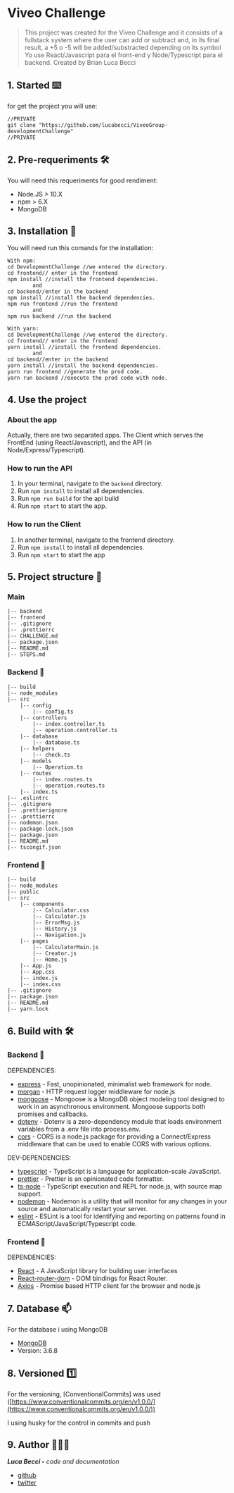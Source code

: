 # Viveo Challenge

> This project was created for the Viveo Challenge and it consists of a fullstack system where the user can add or subtract and, in its final result, a +5 o -5 will be added/substracted depending on its symbol
Yo use React/Javascript para el front-end y Node/Typescript para el backend.
> Created by Brian Luca Becci
## 1. Started ⌨️

for get the project you will use:

```tsx
//PRIVATE
git clone "https://github.com/lucabecci/ViveoGroup-developmentChallenge"
//PRIVATE
```

## 2. Pre-requeriments 🛠

You will need this requeriments for good rendiment:

- Node.JS > 10.X
- npm > 6.X
- MongoDB

## 3. Installation 🔩

You will need run this comands for the installation:

```tsx
With npm: 
cd DevelopmentChallenge //we entered the directory.
cd frontend// enter in the frontend
npm install //install the frontend dependencies.
		and 
cd backend//enter in the backend
npm install //install the backend dependencies.
npm run frontend //run the frontend
		and
npm run backend //run the backend

With yarn:
cd DevelopmentChallenge //we entered the directory.
cd frontend// enter in the frontend
yarn install //install the frontend dependencies.
		and 
cd backend//enter in the backend
yarn install //install the backend dependencies.
yarn run frontend //generate the prod code.
yarn run backend //execute the prod code with node.
```

## 4. Use the project

### About the app

Actually, there are two separated apps. The Client which serves the FrontEnd (using React/Javascript), and the API (in Node/Express/Typescript).

### How to run the API

1. In your terminal, navigate to the `backend` directory.
2. Run `npm install` to install all dependencies.
3. Run `npm run build` for the api build
4. Run `npm start` to start the app.

### How to run the Client

1. In another terminal, navigate to the frontend directory.
2. Run `npm install` to install all dependencies.
3. Run `npm start` to start the app

## 5. Project structure 📁

### Main

```tsx
|-- backend
|-- frontend
|-- .gitignore
|-- .prettierrc
|-- CHALLENGE.md
|-- package.json
|-- README.md
|-- STEPS.md

```

### Backend 📂

```tsx
|-- build
|-- node_modules
|-- src
	|-- config
		|-- config.ts
	|-- controllers
		|-- index.controller.ts
		|-- operation.controller.ts
	|-- database
		|-- database.ts
	|-- helpers
		|-- check.ts
	|-- models
		|-- Operation.ts
	|-- routes
		|-- index.routes.ts
		|-- operation.routes.ts
	|-- index.ts
|-- .eslintrc
|-- .gitignore
|-- .prettierignore
|-- .prettierrc
|-- nodemon.json
|-- package-lock.json
|-- package.json
|-- README.md
|-- tscongif.json
```

### Frontend 📂

```tsx
|-- build
|-- node_modules
|-- public
|-- src
	|-- components
		|-- Calculator.css
		|-- Calculator.js
		|-- ErrorMsg.js
		|-- History.js
		|-- Navigation.js
	|-- pages
		|-- CalculatorMain.js
		|-- Creator.js
		|-- Home.js
	|-- App.js
	|-- App.css
	|-- index.js
	|-- index.css
|-- .gitignore
|-- package.json
|-- README.md
|-- yarn.lock

```

## 6. Build with 🛠

### Backend 🔧

DEPENDENCIES:

- [express](https://expressjs.com/) - Fast, unopinionated, minimalist web framework for node.
- [morgan](https://www.npmjs.com/package/morgan) - HTTP request logger middleware for node.js
- [mongoose](https://mongoosejs.com/) - Mongoose is a MongoDB object modeling tool designed to work in an asynchronous environment. Mongoose supports both promises and callbacks.
- [dotenv](https://www.npmjs.com/package/dotenv) - Dotenv is a zero-dependency module that loads environment variables from a .env file into process.env.
- [cors](https://www.npmjs.com/package/cors) - CORS is a node.js package for providing a Connect/Express middleware that can be used to enable CORS with various options.

DEV-DEPENDENCIES:

- [typescript](https://www.typescriptlang.org/) - TypeScript is a language for application-scale JavaScript.
- [prettier](https://prettier.io/) - Prettier is an opinionated code formatter.
- [ts-node](https://www.npmjs.com/package/ts-node) - TypeScript execution and REPL for node.js, with source map support.
- [nodemon](https://nodemon.io/) - Nodemon is a utility that will monitor for any changes in your source and automatically restart your server.
- [eslint](https://eslint.org/) - ESLint is a tool for identifying and reporting on patterns found in ECMAScript/JavaScript/Typescript code.

### Frontend 🔧

DEPENDENCIES:

- [React](https://reactjs.org/) - A JavaScript library for building user interfaces
- [React-router-dom](https://www.npmjs.com/package/react-router-dom) - DOM bindings for React Router.
- [Axios](https://github.com/axios/axios) - Promise based HTTP client for the browser and node.js

## 7. Database 📫

For the database i using MongoDB

- [MongoDB](https://www.mongodb.com/es)
- Version: 3.6.8

## 8. Versioned 1️⃣

For the versioning, [ConventionalCommits] was used ([https://www.conventionalcommits.org/en/v1.0.0/](https://www.conventionalcommits.org/en/v1.0.0/))

I using husky for the control in commits and push

## 9. Author 🙎🏻‍♂️

***Luca Becci -** code  and documentation*

- [github](https://github.com/lucabecci)
- [twitter](https://twitter.com/lucabecci)